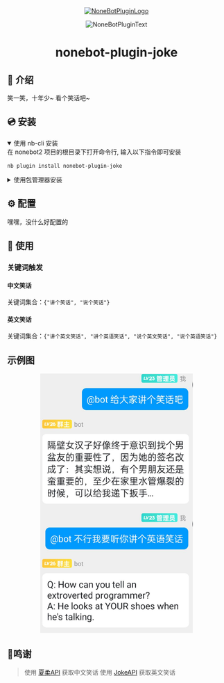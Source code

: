 <div align="center">
  <a href="https://v2.nonebot.dev/store"><img src="https://github.com/A-kirami/nonebot-plugin-template/blob/resources/nbp_logo.png" width="180" height="180" alt="NoneBotPluginLogo"></a>
  <br>
  <p><img src="https://github.com/A-kirami/nonebot-plugin-template/blob/resources/NoneBotPlugin.svg" width="240" alt="NoneBotPluginText"></p>
</div>
<div align="center">
  
# nonebot-plugin-joke

</div>

## 📖 介绍

笑一笑，十年少~ 看个笑话吧~

## 💿 安装

<details open>
<summary>使用 nb-cli 安装</summary>
在 nonebot2 项目的根目录下打开命令行, 输入以下指令即可安装

    nb plugin install nonebot-plugin-joke

</details>

<details>
<summary>使用包管理器安装</summary>
在 nonebot2 项目的插件目录下, 打开命令行, 根据你使用的包管理器, 输入相应的安装命令

**pip**

    pip install nonebot-plugin-joke

打开 nonebot2 项目根目录下的 `pyproject.toml` 文件, 在 `[tool.nonebot]` 部分追加写入

    plugins = ["nonebot_plugin_joke"]

</details>

## ⚙️ 配置

嘿嘿，没什么好配置的

## 🎉 使用

### 关键词触发

#### 中文笑话

关键词集合：`{"讲个笑话", "说个笑话"}`

#### 英文笑话

关键词集合：`{"讲个英文笑话", "讲个英语笑话", "说个英文笑话", "说个英语笑话"}`

## 示例图

<p style="text-align: center;">
  <img src="readme_images/示例图.jpg" alt="示例图" style="width:70%; height:auto;" />
</p>

## 🙏鸣谢

> 使用 [夏柔API](https://api.aa1.cn/) 获取中文笑话
> 使用 [JokeAPI](https://sv443.net/jokeapi/v2/) 获取英文笑话

